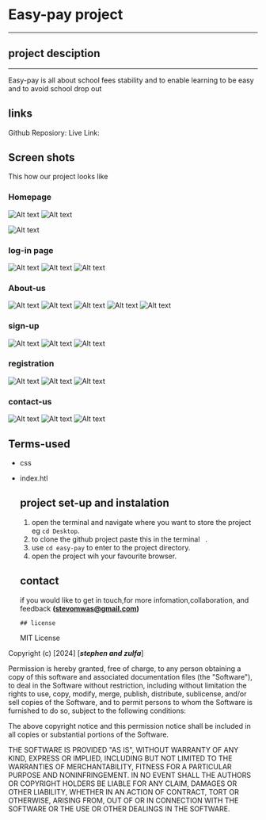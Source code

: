 # Easy-pay project
---
## project desciption
---
Easy-pay is all about school fees stability and to enable learning to be easy and to avoid school drop out
## links
Github Reposiory:
Live Link:

## Screen shots
This how our project looks like

### Homepage
![Alt text](<images/Screenshot from 2024-02-22 10-04-46.png>)
![Alt text](<images/Screenshot from 2024-02-22 10-30-49.png>)
 
![Alt text](<images/Screenshot from 2024-02-22 10-10-56.png>)



### log-in page
![Alt text](<images/Screenshot from 2024-02-22 10-04-46.png>)
![Alt text](<images/Screenshot from 2024-02-22 10-40-11.png>)
![Alt text](<images/Screenshot from 2024-02-22 12-24-47.png>)

### About-us
![Alt text](<images/Screenshot from 2024-02-22 10-04-46.png>)
![Alt text](<images/Screenshot from 2024-02-22 10-46-00.png>)
![Alt text](<images/Screenshot from 2024-02-22 10-44-50.png>)
![Alt text](<images/Screenshot from 2024-02-22 10-46-47.png>)
![Alt text](<images/Screenshot from 2024-02-22 12-24-47.png>)
### sign-up
![Alt text](<images/Screenshot from 2024-02-22 10-04-46.png>)
![Alt text](<images/Screenshot from 2024-02-22 10-47-20.png>)
![Alt text](<images/Screenshot from 2024-02-22 12-24-47.png>)
### registration
![Alt text](<images/Screenshot from 2024-02-22 10-04-46.png>)
![Alt text](<images/Screenshot from 2024-02-22 10-48-25.png>)
![Alt text](<images/Screenshot from 2024-02-22 12-24-47.png>)
### contact-us
![Alt text](<images/Screenshot from 2024-02-22 10-04-46.png>)
![Alt text](<images/Screenshot from 2024-02-22 10-48-56.png>)
![Alt text](<images/Screenshot from 2024-02-22 12-24-47.png>)


## Terms-used
* css
* index.htl
  
  ## project set-up and instalation
  1. open the terminal and navigate where you want to store the project eg `cd Desktop`.
  2. to clone the github project paste this in the terminal ` `.
  3. use `cd easy-pay` to enter to the project directory.
  4. open the project wih your favourite browser.
   
   ## contact
   if you would like to get in touch,for more infomation,collaboration, and feedback **(stevomwas@gmail.com)**

      ## license

   MIT License

Copyright (c) [2024] [***stephen and zulfa***]

Permission is hereby granted, free of charge, to any person obtaining a copy
of this software and associated documentation files (the "Software"), to deal
in the Software without restriction, including without limitation the rights
to use, copy, modify, merge, publish, distribute, sublicense, and/or sell
copies of the Software, and to permit persons to whom the Software is
furnished to do so, subject to the following conditions:

The above copyright notice and this permission notice shall be included in all
copies or substantial portions of the Software.

THE SOFTWARE IS PROVIDED "AS IS", WITHOUT WARRANTY OF ANY KIND, EXPRESS OR
IMPLIED, INCLUDING BUT NOT LIMITED TO THE WARRANTIES OF MERCHANTABILITY,
FITNESS FOR A PARTICULAR PURPOSE AND NONINFRINGEMENT. IN NO EVENT SHALL THE
AUTHORS OR COPYRIGHT HOLDERS BE LIABLE FOR ANY CLAIM, DAMAGES OR OTHER
LIABILITY, WHETHER IN AN ACTION OF CONTRACT, TORT OR OTHERWISE, ARISING FROM,
OUT OF OR IN CONNECTION WITH THE SOFTWARE OR THE USE OR OTHER DEALINGS IN THE
SOFTWARE.